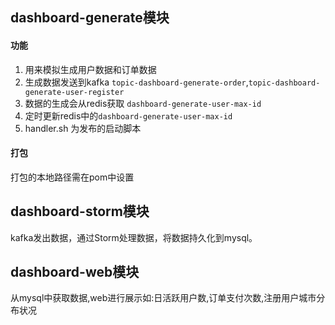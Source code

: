 ## dashboard-generate模块
#### 功能
1. 用来模拟生成用户数据和订单数据
2. 生成数据发送到kafka `topic-dashboard-generate-order`,`topic-dashboard-generate-user-register`
3. 数据的生成会从redis获取 `dashboard-generate-user-max-id`
4. 定时更新redis中的`dashboard-generate-user-max-id`
5. handler.sh 为发布的启动脚本

#### 打包
打包的本地路径需在pom中设置

## dashboard-storm模块
kafka发出数据，通过Storm处理数据，将数据持久化到mysql。

## dashboard-web模块
从mysql中获取数据,web进行展示如:日活跃用户数,订单支付次数,注册用户城市分布状况




